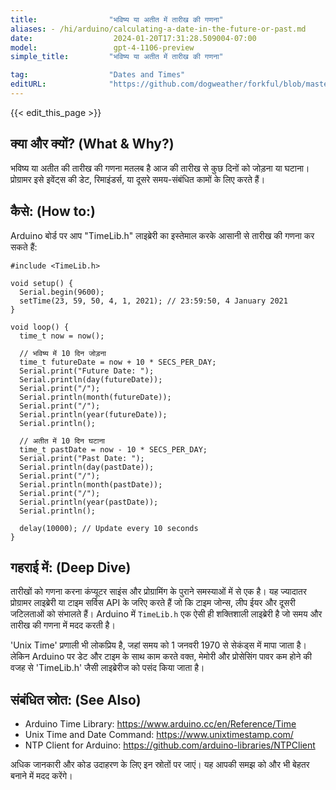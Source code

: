 ```yaml
---
title:                "भविष्य या अतीत में तारीख की गणना"
aliases: - /hi/arduino/calculating-a-date-in-the-future-or-past.md
date:                  2024-01-20T17:31:28.509004-07:00
model:                 gpt-4-1106-preview
simple_title:         "भविष्य या अतीत में तारीख की गणना"

tag:                  "Dates and Times"
editURL:              "https://github.com/dogweather/forkful/blob/master/content/hi/arduino/calculating-a-date-in-the-future-or-past.md"
---
```


{{< edit_this_page >}}

## क्या और क्यों? (What & Why?)

भविष्य या अतीत की तारीख की गणना मतलब है आज की तारीख से कुछ दिनों को जोड़ना या घटाना। प्रोग्रामर इसे इवेंट्स की डेट, रिमाइंडर्स, या दूसरे समय-संबंधित कामों के लिए करते हैं।

## कैसे: (How to:)

Arduino बोर्ड पर आप "TimeLib.h" लाइब्रेरी का इस्तेमाल करके आसानी से तारीख की गणना कर सकते हैं:

```Arduino
#include <TimeLib.h>

void setup() {
  Serial.begin(9600);
  setTime(23, 59, 50, 4, 1, 2021); // 23:59:50, 4 January 2021
}

void loop() {
  time_t now = now();
  
  // भविष्य में 10 दिन जोड़ना
  time_t futureDate = now + 10 * SECS_PER_DAY;
  Serial.print("Future Date: ");
  Serial.println(day(futureDate));
  Serial.print("/");
  Serial.println(month(futureDate));
  Serial.print("/");
  Serial.println(year(futureDate));
  Serial.println();

  // अतीत में 10 दिन घटाना
  time_t pastDate = now - 10 * SECS_PER_DAY;
  Serial.print("Past Date: ");
  Serial.println(day(pastDate));
  Serial.print("/");
  Serial.println(month(pastDate));
  Serial.print("/");
  Serial.println(year(pastDate));
  Serial.println();

  delay(10000); // Update every 10 seconds
}
```

## गहराई में: (Deep Dive)

तारीखों को गणना करना कंप्यूटर साइंस और प्रोग्रामिंग के पुराने समस्याओं में से एक है। यह ज्यादातर प्रोग्रामर लाइब्रेरी या टाइम सर्विस API के जरिए करते हैं जो कि टाइम जोन्स, लीप ईयर और दूसरी जटिलताओं को संभालते हैं। Arduino में `TimeLib.h` एक ऐसी ही शक्तिशाली लाइब्रेरी है जो समय और तारीख की गणना में मदद करती है।

'Unix Time' प्रणाली भी लोकप्रिय है, जहां समय को 1 जनवरी 1970 से सेकंड्स में मापा जाता है। लेकिन Arduino पर डेट और टाइम के साथ काम करते वक्त, मेमोरी और प्रोसेसिंग पावर कम होने की वजह से 'TimeLib.h' जैसी लाइब्रेरीज को पसंद किया जाता है।

## संबंधित स्रोत: (See Also)

- Arduino Time Library: https://www.arduino.cc/en/Reference/Time
- Unix Time and Date Command: https://www.unixtimestamp.com/
- NTP Client for Arduino: https://github.com/arduino-libraries/NTPClient

अधिक जानकारी और कोड उदाहरण के लिए इन स्रोतों पर जाएं। यह आपकी समझ को और भी बेहतर बनाने में मदद करेंगे।
